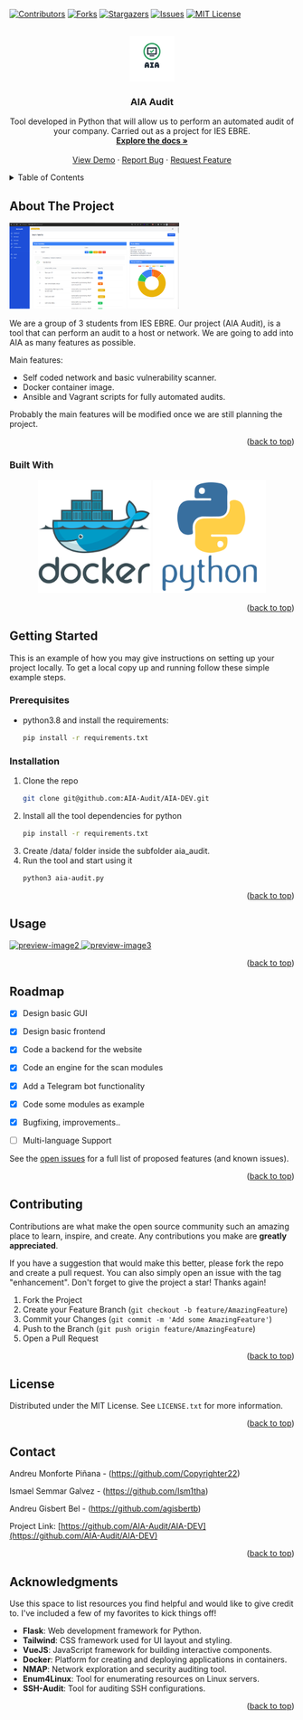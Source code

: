 <a name="readme-top"></a>
<!--
*** Thanks for checking out the Best-README-Template. If you have a suggestion
*** that would make this better, please fork the repo and create a pull request
*** or simply open an issue with the tag "enhancement".
*** Don't forget to give the project a star!
*** Thanks again! Now go create something AMAZING! :D
-->



<!-- PROJECT SHIELDS -->
<!--
*** I'm using markdown "reference style" links for readability.
*** Reference links are enclosed in brackets [ ] instead of parentheses ( ).
*** See the bottom of this document for the declaration of the reference variables
*** for contributors-url, forks-url, etc. This is an optional, concise syntax you may use.
*** https://www.markdownguide.org/basic-syntax/#reference-style-links
-->
[![Contributors][contributors-shield]][contributors-url]
[![Forks][forks-shield]][forks-url]
[![Stargazers][stars-shield]][stars-url]
[![Issues][issues-shield]][issues-url]
[![MIT License][license-shield]][license-url]



<!-- PROJECT LOGO -->
<br />
<div align="center">
  <a href="https://aia-audit.com">
    <img src="images/logo.png" alt="Logo" width="80" height="80">
  </a>

  <h3 align="center">AIA Audit</h3>

  <p align="center">
    Tool developed in Python that will allow us to perform an automated audit of your company. Carried out as a project for IES EBRE.
    <br />
    <a href="https://github.com/AIA-Audit/AIA-DEV/"><strong>Explore the docs »</strong></a>
    <br />
    <br />
    <a href="https://github.com/AIA-Audit/AIA-DEV/">View Demo</a>
    ·
    <a href="https://github.com/AIA-Audit/AIA-DEV/issues">Report Bug</a>
    ·
    <a href="https://github.com/AIA-Audit/AIA-DEV/issues">Request Feature</a>
  </p>
</div>



<!-- TABLE OF CONTENTS -->
<details>
  <summary>Table of Contents</summary>
  <ol>
    <li>
      <a href="#about-the-project">About The Project</a>
      <ul>
        <li><a href="#built-with">Built With</a></li>
      </ul>
    </li>
    <li>
      <a href="#getting-started">Getting Started</a>
      <ul>
        <li><a href="#prerequisites">Prerequisites</a></li>
        <li><a href="#installation">Installation</a></li>
      </ul>
    </li>
    <li><a href="#usage">Usage</a></li>
    <li><a href="#roadmap">Roadmap</a></li>
    <li><a href="#contributing">Contributing</a></li>
    <li><a href="#license">License</a></li>
    <li><a href="#contact">Contact</a></li>
    <li><a href="#acknowledgments">Acknowledgments</a></li>
  </ol>
</details>



<!-- ABOUT THE PROJECT -->
## About The Project

<a href="https://aia-audit.com">
  <img src="images/preview.png" alt="preview-image" width="300">
</a>

We are a group of 3 students from IES EBRE. Our project (AIA Audit), is a tool that can perform an audit to a host or network. We are going to add into AIA as many features as possible.

Main features:
* Self coded network and basic vulnerability scanner.
* Docker container image.
* Ansible and Vagrant scripts for fully automated audits.

Probably the main features will be modified once we are still planning the project.

<p align="right">(<a href="#readme-top">back to top</a>)</p>



### Built With

<p align="center">
<img src="https://raw.githubusercontent.com/devicons/devicon/master/icons/docker/docker-original-wordmark.svg" width="200">
<img src="https://raw.githubusercontent.com/devicons/devicon/master/icons/python/python-original-wordmark.svg" width="200">
</p>

<p align="right">(<a href="#readme-top">back to top</a>)</p>



<!-- GETTING STARTED -->
## Getting Started

This is an example of how you may give instructions on setting up your project locally.
To get a local copy up and running follow these simple example steps.

### Prerequisites

* python3.8 and install the requirements:

  ```sh
  pip install -r requirements.txt
  ```

### Installation


1. Clone the repo
   ```sh
   git clone git@github.com:AIA-Audit/AIA-DEV.git
   ```
2. Install all the tool dependencies for python
   ```sh
   pip install -r requirements.txt
   ```
3. Create /data/ folder inside the subfolder aia_audit.
4. Run the tool and start using it
   ```sh
   python3 aia-audit.py
   ```

<p align="right">(<a href="#readme-top">back to top</a>)</p>



<!-- USAGE EXAMPLES -->
## Usage

<a href="https://aia-audit.com">
  <img src="images/preview2.png" alt="preview-image2" width="300">
</a>

<a href="https://aia-audit.com">
  <img src="images/preview3.png" alt="preview-image3" width="300">
</a>

<p align="right">(<a href="#readme-top">back to top</a>)</p>



<!-- ROADMAP -->
## Roadmap

- [x] Design basic GUI
- [x] Design basic frontend
- [x] Code a backend for the website
- [x] Code an engine for the scan modules
- [x] Add a Telegram bot functionality
- [x] Code some modules as example
- [x] Bugfixing, improvements..
- [ ] Multi-language Support


See the [open issues](https://github.com/AIA-Audit/AIA-DEV/issues) for a full list of proposed features (and known issues).

<p align="right">(<a href="#readme-top">back to top</a>)</p>



<!-- CONTRIBUTING -->
## Contributing

Contributions are what make the open source community such an amazing place to learn, inspire, and create. Any contributions you make are **greatly appreciated**.

If you have a suggestion that would make this better, please fork the repo and create a pull request. You can also simply open an issue with the tag "enhancement".
Don't forget to give the project a star! Thanks again!

1. Fork the Project
2. Create your Feature Branch (`git checkout -b feature/AmazingFeature`)
3. Commit your Changes (`git commit -m 'Add some AmazingFeature'`)
4. Push to the Branch (`git push origin feature/AmazingFeature`)
5. Open a Pull Request

<p align="right">(<a href="#readme-top">back to top</a>)</p>



<!-- LICENSE -->
## License

Distributed under the MIT License. See `LICENSE.txt` for more information.

<p align="right">(<a href="#readme-top">back to top</a>)</p>



<!-- CONTACT -->
## Contact

Andreu Monforte Piñana - (https://github.com/Copyrighter22)

Ismael Semmar Galvez - (https://github.com/Ism1tha)

Andreu Gisbert Bel - (https://github.com/agisbertb)

Project Link: [https://github.com/AIA-Audit/AIA-DEV](https://github.com/AIA-Audit/AIA-DEV)

<p align="right">(<a href="#readme-top">back to top</a>)</p>



<!-- ACKNOWLEDGMENTS -->
## Acknowledgments

Use this space to list resources you find helpful and would like to give credit to. I've included a few of my favorites to kick things off!

- **Flask**: Web development framework for Python.
- **Tailwind**: CSS framework used for UI layout and styling.
- **VueJS**: JavaScript framework for building interactive components.
- **Docker**: Platform for creating and deploying applications in containers.
- **NMAP**: Network exploration and security auditing tool.
- **Enum4Linux**: Tool for enumerating resources on Linux servers.
- **SSH-Audit**: Tool for auditing SSH configurations.

<p align="right">(<a href="#readme-top">back to top</a>)</p>



<!-- MARKDOWN LINKS & IMAGES -->
<!-- https://www.markdownguide.org/basic-syntax/#reference-style-links -->
[contributors-shield]: https://img.shields.io/github/contributors/AIA-Audit/AIA-DEV.svg?style=for-the-badge
[contributors-url]: https://github.com/AIA-Audit/AIA-DEV/graphs/contributors.svg?style=for-the-badge
[forks-shield]: https://img.shields.io/github/forks/AIA-Audit/AIA-DEV.svg?style=for-the-badge
[forks-url]: https://github.com/AIA-Audit/AIA-DEV/network/members
[stars-shield]: https://img.shields.io/github/stars/AIA-Audit/AIA-DEV.svg?style=for-the-badge
[stars-url]: https://github.com/AIA-Audit/AIA-DEV/stargazers
[issues-shield]: https://img.shields.io/github/issues/AIA-Audit/AIA-DEV.svg?style=for-the-badge
[issues-url]: https://github.com/AIA-Audit/AIA-DEV/issues
[license-shield]: https://img.shields.io/github/license/AIA-Audit/AIA-DEV.svg?style=for-the-badge
[license-url]: https://github.com/AIA-Audit/AIA-DEV/blob/master/LICENSE.txt
[linkedin-shield]: https://img.shields.io/badge/-LinkedIn-black.svg?style=for-the-badge&logo=linkedin&colorB=555
[linkedin-url]: https://linkedin.com/in/othneildrew
[product-screenshot]: images/screenshot.png
[Next.js]: https://img.shields.io/badge/next.js-000000?style=for-the-badge&logo=nextdotjs&logoColor=white
[Next-url]: https://nextjs.org/
[React.js]: https://img.shields.io/badge/React-20232A?style=for-the-badge&logo=react&logoColor=61DAFB
[React-url]: https://reactjs.org/
[Vue.js]: https://img.shields.io/badge/Vue.js-35495E?style=for-the-badge&logo=vuedotjs&logoColor=4FC08D
[Vue-url]: https://vuejs.org/
[Angular.io]: https://img.shields.io/badge/Angular-DD0031?style=for-the-badge&logo=angular&logoColor=white
[Angular-url]: https://angular.io/
[Svelte.dev]: https://img.shields.io/badge/Svelte-4A4A55?style=for-the-badge&logo=svelte&logoColor=FF3E00
[Svelte-url]: https://svelte.dev/
[Laravel.com]: https://img.shields.io/badge/Laravel-FF2D20?style=for-the-badge&logo=laravel&logoColor=white
[Laravel-url]: https://laravel.com
[Bootstrap.com]: https://img.shields.io/badge/Bootstrap-563D7C?style=for-the-badge&logo=bootstrap&logoColor=white
[Bootstrap-url]: https://getbootstrap.com
[JQuery.com]: https://img.shields.io/badge/jQuery-0769AD?style=for-the-badge&logo=jquery&logoColor=white
[JQuery-url]: https://jquery.com 
